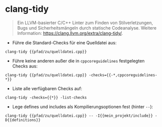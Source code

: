 # clang-tidy

> Ein LLVM-basierter C/C++ Linter zum Finden von Stilverletzungen, Bugs und Sicherheitsmängeln durch statische Codeanalyse.
> Weitere Information: <https://clang.llvm.org/extra/clang-tidy/>.

- Führe die Standard-Checks für eine Quelldatei aus:

`clang-tidy {{pfad/zu/quelldatei.cpp}}`

- Führe keine anderen außer die in `cppcoreguidelines` festgelegten Checks aus:

`clang-tidy {{pfad/zu/quelldatei.cpp}} -checks={{-*,cppcoreguidelines-*}}`

- Liste alle verfügbaren Checks auf:

`clang-tidy -checks={{*}} -list-checks`

- Lege defines und includes als Kompilierungsoptionen fest (hinter `--`):

`clang-tidy {{pfad/zu/quelldatei.cpp}} -- -I{{mein_projekt/include}} -D{{definitions}}`
